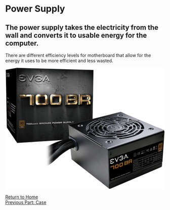 # Power Supply
## The power supply takes the electricity from the wall and converts it to usable energy for the computer.

There are different efficiency levels for motherboard that allow for the energy it uses to be more efficient and less wasted.

![Power Supply](../images/powersupply.jpg)


[Return to Home](https://github.com/rhd45-edu/IT-1600-Final-Project#readme)  
[Previous Part: Case](case.md)   
